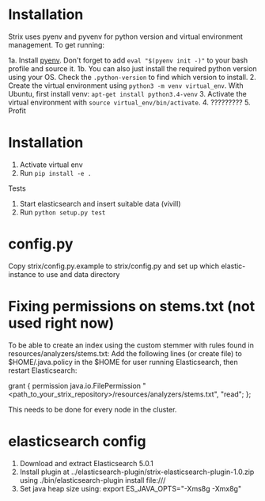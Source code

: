 Installation
============

Strix uses pyenv and pyvenv for python version and virtual environment management. To get running:

1a. Install [pyenv](https://github.com/yyuu/pyenv). Don't forget to add `eval "$(pyenv init -)"` to your bash profile and source it. 
1b. You can also just install the required python version using your OS. Check the `.python-version` to find which version to install. 
2. Create the virtual environment using `python3 -m venv virtual_env`. 
   With Ubuntu, first install venv: `apt-get install python3.4-venv`
3. Activate the virtual environment with `source virtual_env/bin/activate`.
4. ?????????
5. Profit

Installation
===========
1. Activate virtual env
2. Run `pip install -e .`

Tests
1. Start elasticsearch and insert suitable data (vivill)
2. Run `python setup.py test`

config.py
========
Copy strix/config.py.example to strix/config.py and set up which elastic-instance to use and data directory

Fixing permissions on stems.txt (not used right now)
===========
To be able to create an index using the custom stemmer with rules found in resources/analyzers/stems.txt:
Add the following lines (or create file) to $HOME/.java.policy in the $HOME for user running Elasticsearch, then restart
Elasticsearch:

grant {
    permission java.io.FilePermission "<path_to_your_strix_repository>/resources/analyzers/stems.txt", "read";
};

This needs to be done for every node in the cluster.

elasticsearch config
===========
1. Download and extract Elasticsearch 5.0.1
2. Install plugin at ../elasticsearch-plugin/strix-elasticsearch-plugin-1.0.zip using
   ./bin/elasticsearch-plugin install file:///<absolute path to plugin zip>
3. Set java heap size using:
   export ES_JAVA_OPTS="-Xms8g -Xmx8g"

